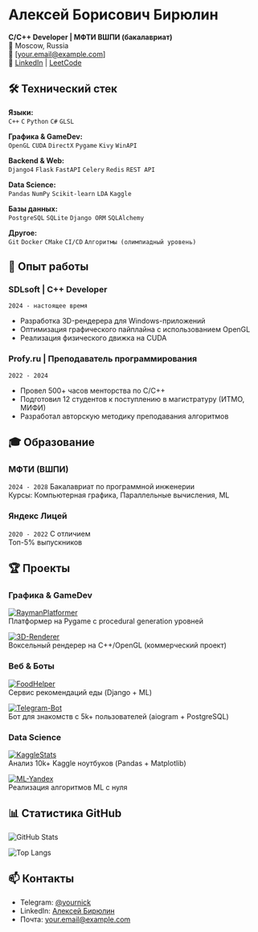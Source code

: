 # Алексей Борисович Бирюлин
**C/C++ Developer | МФТИ ВШПИ (бакалавриат)**  
📍 Moscow, Russia  
📧 [your.email@example.com]  
🔗 [LinkedIn](https://linkedin.com/in/yourprofile) | [LeetCode](https://leetcode.com/yourprofile)  

## 🛠 Технический стек
**Языки:**  
`C++` `C` `Python` `C#` `GLSL`

**Графика & GameDev:**  
`OpenGL` `CUDA` `DirectX` `Pygame` `Kivy` `WinAPI`

**Backend & Web:**  
`Django4` `Flask` `FastAPI` `Celery` `Redis` `REST API`

**Data Science:**  
`Pandas` `NumPy` `Scikit-learn` `LDA` `Kaggle`

**Базы данных:**  
`PostgreSQL` `SQLite` `Django ORM` `SQLAlchemy`

**Другое:**  
`Git` `Docker` `CMake` `CI/CD` `Алгоритмы (олимпиадный уровень)`

## 💼 Опыт работы
### **SDLsoft** | C++ Developer
`2024 - настоящее время`  
- Разработка 3D-рендерера для Windows-приложений
- Оптимизация графического пайплайна с использованием OpenGL
- Реализация физического движка на CUDA

### **Profy.ru** | Преподаватель программирования
`2022 - 2024`  
- Провел 500+ часов менторства по C/C++
- Подготовил 12 студентов к поступлению в магистратуру (ИТМО, МИФИ)
- Разработал авторскую методику преподавания алгоритмов

## 🎓 Образование
### **МФТИ (ВШПИ)**
`2024 - 2028` Бакалавриат по программной инженерии  
Курсы: Компьютерная графика, Параллельные вычисления, ML

### **Яндекс Лицей**
`2020 - 2022` С отличием  
Топ-5% выпускников

## 🏆 Проекты
### Графика & GameDev
[![RaymanPlatformer](https://img.shields.io/badge/-RaymanPlatformer-181717?logo=github)](https://github.com/RaymanPython/RaymanPlatformer)  
Платформер на Pygame с procedural generation уровней

[![3D-Renderer](https://img.shields.io/badge/-3D_Renderer-008000)]()  
Воксельный рендерер на C++/OpenGL (коммерческий проект)

### Веб & Боты
[![FoodHelper](https://img.shields.io/badge/-Phystech.edu-181717?logo=github)](https://github.com/AmirHusnutdinov/Phystech.edu)  
Сервис рекомендаций еды (Django + ML)

[![Telegram-Bot](https://img.shields.io/badge/-Geogebra-181717?logo=github)](https://github.com/RaymanPython/Geogebra_python)  
Бот для знакомств с 5k+ пользователей (aiogram + PostgreSQL)

### Data Science
[![KaggleStats](https://img.shields.io/badge/-Kaggle_Stats-181717?logo=github)](https://github.com/aleksejbiriulin/KaggleState)  
Анализ 10k+ Kaggle ноутбуков (Pandas + Matplotlib)

[![ML-Yandex](https://img.shields.io/badge/-ML_Yandex-181717?logo=github)](https://github.com/RaymanPython/ML_Yandex)  
Реализация алгоритмов ML с нуля

## 📊 Статистика GitHub
![GitHub Stats](https://github-readme-stats.vercel.app/api?username=aleksejbiriulin&show_icons=true&theme=radical)

![Top Langs](https://github-readme-stats.vercel.app/api/top-langs/?username=aleksejbiriulin&layout=compact)

## 📫 Контакты
- Telegram: [@yournick](https://t.me/yournick)
- LinkedIn: [Алексей Бирюлин](https://linkedin.com/in/yourprofile)
- Почта: your.email@example.com
